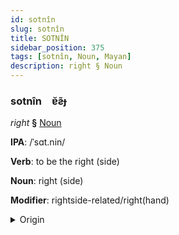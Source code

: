 ```yaml
---
id: sotnîn
slug: sotnîn
title: SOTNÎN
sidebar_position: 375
tags: [sotnîn, Noun, Mayan]
description: right § Noun
---
```


### sotnîn&emsp;<span kind="abugida">ɐ̆ƨ̃ɟ</span>

*right* **§** [Noun](../../tags/Noun)

**IPA**: /ˈsɑt.nin/

**Verb**: to be the right (side)

**Noun**: right (side)

**Modifier**: rightside-related/right(hand)

<details>
    <summary>Origin</summary>
    Q'eqchi' sa' nim /saʔ.nim/<br/>
    <em>Mayan Language Family</em>
</details>